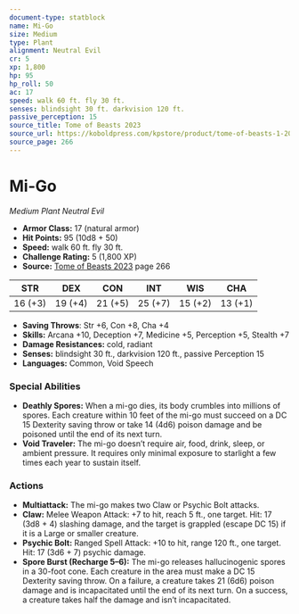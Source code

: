 ```yaml
---
document-type: statblock
name: Mi-Go
size: Medium
type: Plant
alignment: Neutral Evil
cr: 5
xp: 1,800
hp: 95
hp_roll: 50
ac: 17
speed: walk 60 ft. fly 30 ft.
senses: blindsight 30 ft. darkvision 120 ft. 
passive_perception: 15
source_title: Tome of Beasts 2023
source_url: https://koboldpress.com/kpstore/product/tome-of-beasts-1-2023-edition/
source_page: 266
---
```


# Mi-Go

*Medium* *Plant* *Neutral Evil*

- **Armor Class:** 17 (natural armor)
- **Hit Points:** 95 (10d8 + 50)
- **Speed:** walk 60 ft. fly 30 ft.
- **Challenge Rating:** 5 (1,800 XP)
- **Source:** [Tome of Beasts 2023](https://koboldpress.com/kpstore/product/tome-of-beasts-1-2023-edition/) page 266

| STR | DEX | CON | INT | WIS | CHA |
| --- | --- | --- | --- | --- | --- |
| 16 (+3) | 19 (+4) | 21 (+5) | 25 (+7) | 15 (+2) | 13 (+1) |

- **Saving Throws**: Str +6, Con +8, Cha +4
- **Skills:** Arcana +10, Deception +7, Medicine +5, Perception +5, Stealth +7
- **Damage Resistances:** cold, radiant
- **Senses:** blindsight 30 ft., darkvision 120 ft., passive Perception 15
- **Languages:** Common, Void Speech

### Special Abilities

- **Deathly Spores:** When a mi-go dies, its body crumbles into millions of spores. Each creature within 10 feet of the mi-go must succeed on a DC 15 Dexterity saving throw or take 14 (4d6) poison damage and be poisoned until the end of its next turn.
- **Void Traveler:** The mi-go doesn’t require air, food, drink, sleep, or ambient pressure. It requires only minimal exposure to starlight a few times each year to sustain itself.

### Actions

- **Multiattack:** The mi-go makes two Claw or Psychic Bolt attacks.
- **Claw:** Melee Weapon Attack: +7 to hit, reach 5 ft., one target. Hit: 17 (3d8 + 4) slashing damage, and the target is grappled (escape DC 15) if it is a Large or smaller creature.
- **Psychic Bolt:** Ranged Spell Attack: +10 to hit, range 120 ft., one target. Hit: 17 (3d6 + 7) psychic damage.
- **Spore Burst (Recharge 5–6):** The mi-go releases hallucinogenic spores in a 30-foot cone. Each creature in the area must make a DC 15 Dexterity saving throw. On a failure, a creature takes 21 (6d6) poison damage and is incapacitated until the end of its next turn. On a success, a creature takes half the damage and isn’t incapacitated.

